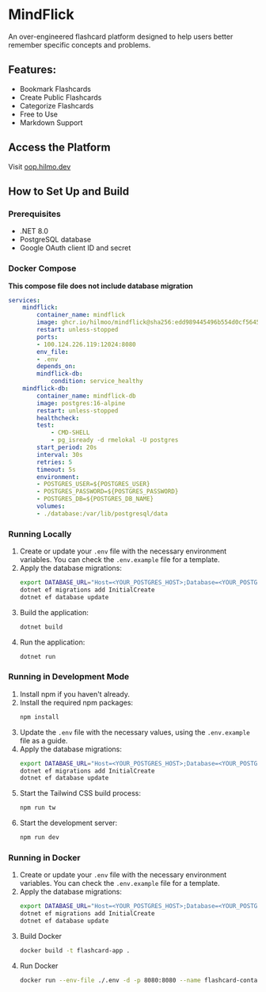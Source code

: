 # MindFlick

An over-engineered flashcard platform designed to help users better remember specific concepts and problems.

## Features:

- Bookmark Flashcards
- Create Public Flashcards
- Categorize Flashcards
- Free to Use
- Markdown Support

## Access the Platform

Visit [oop.hilmo.dev](https://oop.hilmo.dev)

## How to Set Up and Build

### Prerequisites

- .NET 8.0
- PostgreSQL database
- Google OAuth client ID and secret

### Docker Compose

**This compose file does not include database migration**
```yaml
services:
    mindflick:
        container_name: mindflick
        image: ghcr.io/hilmoo/mindflick@sha256:edd989445496b554d0cf56451a6656ab29caa559b86df9d9f1a06fca710438e3
        restart: unless-stopped
        ports:
        - 100.124.226.119:12024:8080
        env_file:
        - .env
        depends_on:
        mindflick-db:
            condition: service_healthy
    mindflick-db:
        container_name: mindflick-db
        image: postgres:16-alpine
        restart: unless-stopped
        healthcheck:
        test:
            - CMD-SHELL
            - pg_isready -d rmelokal -U postgres
        start_period: 20s
        interval: 30s
        retries: 5
        timeout: 5s
        environment:
        - POSTGRES_USER=${POSTGRES_USER}
        - POSTGRES_PASSWORD=${POSTGRES_PASSWORD}
        - POSTGRES_DB=${POSTGRES_DB_NAME}
        volumes:
        - ./database:/var/lib/postgresql/data
```

### Running Locally

1. Create or update your `.env` file with the necessary environment variables. You can check the `.env.example` file for
   a template.
2. Apply the database migrations:
   ```bash
   export DATABASE_URL="Host=<YOUR_POSTGRES_HOST>;Database=<YOUR_POSTGRES_DB_NAME>;Username=<YOUR_POSTGRES_USER>;Password=<YOUR_POSTGRES_PASSWORD>"
   dotnet ef migrations add InitialCreate
   dotnet ef database update
   ```
3. Build the application:
   ```bash
   dotnet build
   ```
4. Run the application:
   ```bash
   dotnet run
   ```

### Running in Development Mode

1. Install npm if you haven't already.
2. Install the required npm packages:
   ```bash
   npm install
   ```
3. Update the `.env` file with the necessary values, using the `.env.example` file as a guide.
4. Apply the database migrations:
   ```bash
   export DATABASE_URL="Host=<YOUR_POSTGRES_HOST>;Database=<YOUR_POSTGRES_DB_NAME>;Username=<YOUR_POSTGRES_USER>;Password=<YOUR_POSTGRES_PASSWORD>"
   dotnet ef migrations add InitialCreate
   dotnet ef database update
   ```
5. Start the Tailwind CSS build process:
   ```bash
   npm run tw
   ```
6. Start the development server:
   ```bash
   npm run dev
   ```

### Running in Docker

1. Create or update your `.env` file with the necessary environment variables. You can check the `.env.example` file for
   a template.
2. Apply the database migrations:
   ```bash
   export DATABASE_URL="Host=<YOUR_POSTGRES_HOST>;Database=<YOUR_POSTGRES_DB_NAME>;Username=<YOUR_POSTGRES_USER>;Password=<YOUR_POSTGRES_PASSWORD>"
   dotnet ef migrations add InitialCreate
   dotnet ef database update
   ```
3. Build Docker
   ```bash
   docker build -t flashcard-app .
   ```
4. Run Docker
   ```bash
   docker run --env-file ./.env -d -p 8080:8080 --name flashcard-container flashcard-app
   ```
